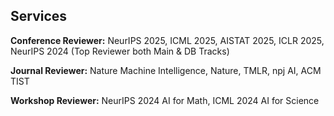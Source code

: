 ## Services

**Conference Reviewer:** NeurIPS 2025, ICML 2025, AISTAT 2025, ICLR 2025, NeurIPS 2024 (Top Reviewer both Main & DB Tracks)

**Journal Reviewer:** Nature Machine Intelligence, Nature, TMLR, npj AI, ACM TIST 

**Workshop Reviewer:** NeurIPS 2024 AI for Math, ICML 2024 AI for Science

<!-- <h4 style="margin:0 10px 0;">Conference Reviewers</h4> :  <li><a href="https://neurips.cc/"><autocolor>NeurIPS 2024</autocolor></a></li> <li><a href="https://icml.cc/"><autocolor>ICML 2024</autocolor></a></li> -->

<!-- <ul style="margin:0 0 5px;">
  <li><a href="https://neurips.cc/"><autocolor>NeurIPS 2024</autocolor></a></li>
  <li><a href="https://icml.cc/"><autocolor>ICML 2024</autocolor></a></li>
</ul> -->

<!-- <h4 style="margin:0 10px 0;">Journal Reviewers</h4>

<ul style="margin:0 0 20px;">
  <li><a href="https://jmlr.org/tmlr/"><autocolor>TMLR</autocolor></a></li>
  <li><a href="https://www.nature.com/npjai/"><autocolor>Nature npj AI</autocolor></a></li>
  <li><a href="https://dl.acm.org/journal/tist"><autocolor>ACM TIST</autocolor></a></li>
  <li><a href="https://dl.acm.org/journal/tkdd"><autocolor>ACM TKDD</autocolor></a></li>
</ul> -->
